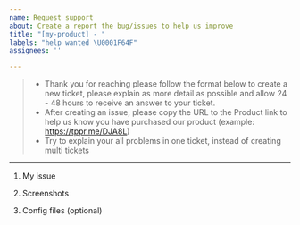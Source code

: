 ```yaml
---
name: Request support
about: Create a report the bug/issues to help us improve
title: "[my-product] - "
labels: "help wanted \U0001F64F"
assignees: ''

---
```


> - Thank you for reaching please follow the format below to create a new ticket, please explain as more detail as possible and allow 24 - 48 hours to receive an answer to your ticket.
> - After creating an issue, please copy the URL to the Product link to help us know you have purchased our product (example: https://tppr.me/DJA8L)
> - Try to explain your all problems in one ticket, instead of creating multi tickets 

---------

1. My issue

2. Screenshots

3. Config files (optional)
